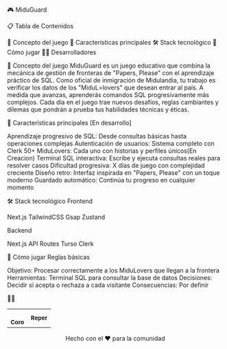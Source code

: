 🎮 MiduGuard

📋 Tabla de Contenidos

📖 Concepto del juego
🌟 Características principales
🛠️ Stack tecnológico
🎯 Cómo jugar
👨‍💻 Desarrolladores


📖 Concepto del juego
MiduGuard es un juego educativo que combina la mecánica de gestión de fronteras de "Papers, Please" con el aprendizaje práctico de SQL. Como oficial de inmigración de Midulandia, tu trabajo es verificar los datos de los "MiduL=lovers" que desean entrar al país.
A medida que avanzas, aprenderás comandos SQL progresivamente más complejos.
Cada día en el juego trae nuevos desafíos, reglas cambiantes y dilemas que pondrán a prueba tus habilidades técnicas y éticas.

🌟 Características principales [En desarrollo]

Aprendizaje progresivo de SQL: Desde consultas básicas hasta operaciones complejas
Autenticación de usuarios: Sistema completo con Clerk
50+ MiduLovers: Cada uno con historias y perfiles únicos(En Creacion)
Terminal SQL interactiva: Escribe y ejecuta consultas reales para resolver casos
Dificultad progresiva: X días de juego con complejidad creciente
Diseño retro: Interfaz inspirada en "Papers, Please" con un toque moderno
Guardado automático: Continúa tu progreso en cualquier momento

🛠️ Stack tecnológico
Frontend

Next.js
TailwindCSS
Gsap
Zustand

Backend

Next.js API Routes
Turso
Clerk


🎯 Cómo jugar
Reglas básicas

Objetivo: Procesar correctamente a los MiduLovers que llegan a la frontera
Herramientas: Terminal SQL para consultar la base de datos
Decisiones: Decidir si acepta o rechaza a cada visitante
Consecuencias: Por definir

👨‍💻
<table>
  <tr>
    <td align="center">
      <a href="https://github.com/CoroFranco">
        <br />
        <sub><b>Coro</b></sub>
      </a>
    </td>
    <td align="center">
      <a >
        <img/><br />
        <sub><b>Reper</b></sub>
      </a>
    </td>
  </tr>
</table>

<p align="center">
  Hecho con el ❤️ para la comunidad
</p>

